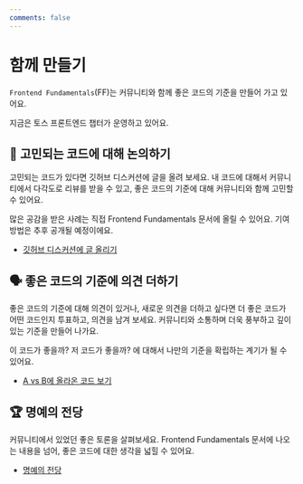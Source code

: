 ```yaml
---
comments: false
---
```


# 함께 만들기

`Frontend Fundamentals`(FF)는 커뮤니티와 함께 좋은 코드의 기준을 만들어 가고 있어요.

지금은 토스 프론트엔드 챕터가 운영하고 있어요.



## 🙋 고민되는 코드에 대해 논의하기

고민되는 코드가 있다면 깃허브 디스커션에 글을 올려 보세요.
내 코드에 대해서 커뮤니티에서 다각도로 리뷰를 받을 수 있고, 좋은 코드의 기준에 대해 커뮤니티와 함께 고민할 수 있어요.

많은 공감을 받은 사례는 직접 Frontend Fundamentals 문서에 올릴 수 있어요. 기여 방법은 추후 공개될 예정이에요.

- [깃허브 디스커션에 글 올리기](https://github.com/toss/frontend-fundamentals/discussions)

## 🗣️ 좋은 코드의 기준에 의견 더하기

좋은 코드의 기준에 대해 의견이 있거나, 새로운 의견을 더하고 싶다면 더 좋은 코드가 어떤 코드인지 투표하고, 의견을 남겨 보세요.
커뮤니티와 소통하며 더욱 풍부하고 깊이 있는 기준을 만들어 나가요.

이 코드가 좋을까? 저 코드가 좋을까? 에 대해서 나만의 기준을 확립하는 계기가 될 수 있어요.

- [A vs B에 올라온 코드 보기](https://github.com/toss/frontend-fundamentals/discussions/categories/a-vs-b)

## 🏆 명예의 전당

커뮤니티에서 있었던 좋은 토론을 살펴보세요. Frontend Fundamentals 문서에 나오는 내용을 넘어, 좋은 코드에 대한 생각을 넓힐 수 있어요.

- [명예의 전당](/code/community/good-discussions)